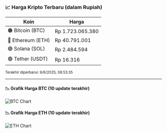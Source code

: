 

<!-- HARGA_KRIPTO -->
### 📈 Harga Kripto Terbaru (dalam Rupiah)

| Koin     | Harga         |
|----------|---------------|
| 🟠 Bitcoin (BTC)   | Rp 1.723.065.380 |
| 🔵 Ethereum (ETH)  | Rp 40.791.001 |
| 🟣 Solana (SOL)    | Rp 2.484.594 |
| 🟢 Tether (USDT)   | Rp 16.316 |

<sub>Terakhir diperbarui: 9/6/2025, 08.53.35</sub>

---

#### 📉 Grafik Harga BTC (10 update terakhir)
![BTC Chart](https://quickchart.io/chart?c=%7B%22type%22%3A%22line%22%2C%22data%22%3A%7B%22labels%22%3A%5B%2221%3A47%3A47%22%2C%2221%3A59%3A00%22%2C%2222%3A25%3A36%22%2C%2222%3A42%3A30%22%2C%2222%3A53%3A57%22%2C%2223%3A16%3A18%22%2C%2223%3A31%3A50%22%2C%2223%3A44%3A03%22%2C%2223%3A55%3A20%22%2C%2201%3A53%3A35%22%5D%2C%22datasets%22%3A%5B%7B%22label%22%3A%22Bitcoin%22%2C%22data%22%3A%5B1734811439%2C1735287989%2C1730872527%2C1729461631%2C1728055684%2C1724739869%2C1724264930%2C1724480603%2C1724482607%2C1723065380%5D%2C%22fill%22%3Afalse%2C%22borderColor%22%3A%22blue%22%2C%22tension%22%3A0.1%7D%5D%7D%7D)

#### 📉 Grafik Harga ETH (10 update terakhir)
![ETH Chart](https://quickchart.io/chart?c=%7B%22type%22%3A%22line%22%2C%22data%22%3A%7B%22labels%22%3A%5B%2221%3A47%3A47%22%2C%2221%3A59%3A00%22%2C%2222%3A25%3A36%22%2C%2222%3A42%3A30%22%2C%2222%3A53%3A57%22%2C%2223%3A16%3A18%22%2C%2223%3A31%3A50%22%2C%2223%3A44%3A03%22%2C%2223%3A55%3A20%22%2C%2201%3A53%3A35%22%5D%2C%22datasets%22%3A%5B%7B%22label%22%3A%22Ethereum%22%2C%22data%22%3A%5B41352169%2C41395093%2C41240615%2C41073676%2C40991719%2C40926263%2C40930009%2C40939309%2C40932923%2C40791001%5D%2C%22fill%22%3Afalse%2C%22borderColor%22%3A%22blue%22%2C%22tension%22%3A0.1%7D%5D%7D%7D)

<!-- /HARGA_KRIPTO -->